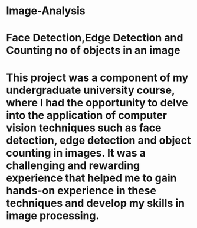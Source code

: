 # Image-Analysis
# Face Detection,Edge Detection and Counting no of objects in an image 
# This project was a component of my undergraduate university course, where I had the opportunity to delve into the application of computer vision techniques such as face detection, edge detection and object counting in images. It was a challenging and rewarding experience that helped me to gain hands-on experience in these techniques and develop my skills in image processing.
 
